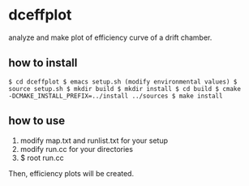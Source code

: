 # dceffplot

analyze and make plot of efficiency curve of a drift chamber.

## how to install
<code>$ cd dceffplot
$ emacs setup.sh (modify environmental values)
$ source setup.sh
$ mkdir build
$ mkdir install
$ cd build
$ cmake -DCMAKE_INSTALL_PREFIX=../install ../sources
$ make install
</code>

## how to use
1. modify map.txt and runlist.txt for your setup
1. modify run.cc for your directories
1. $ root run.cc

Then, efficiency plots will be created.

